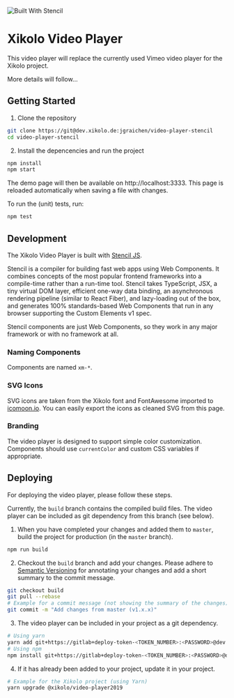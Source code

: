 ![Built With Stencil](https://img.shields.io/badge/-Built%20With%20Stencil-16161d.svg?logo=data%3Aimage%2Fsvg%2Bxml%3Bbase64%2CPD94bWwgdmVyc2lvbj0iMS4wIiBlbmNvZGluZz0idXRmLTgiPz4KPCEtLSBHZW5lcmF0b3I6IEFkb2JlIElsbHVzdHJhdG9yIDE5LjIuMSwgU1ZHIEV4cG9ydCBQbHVnLUluIC4gU1ZHIFZlcnNpb246IDYuMDAgQnVpbGQgMCkgIC0tPgo8c3ZnIHZlcnNpb249IjEuMSIgaWQ9IkxheWVyXzEiIHhtbG5zPSJodHRwOi8vd3d3LnczLm9yZy8yMDAwL3N2ZyIgeG1sbnM6eGxpbms9Imh0dHA6Ly93d3cudzMub3JnLzE5OTkveGxpbmsiIHg9IjBweCIgeT0iMHB4IgoJIHZpZXdCb3g9IjAgMCA1MTIgNTEyIiBzdHlsZT0iZW5hYmxlLWJhY2tncm91bmQ6bmV3IDAgMCA1MTIgNTEyOyIgeG1sOnNwYWNlPSJwcmVzZXJ2ZSI%2BCjxzdHlsZSB0eXBlPSJ0ZXh0L2NzcyI%2BCgkuc3Qwe2ZpbGw6I0ZGRkZGRjt9Cjwvc3R5bGU%2BCjxwYXRoIGNsYXNzPSJzdDAiIGQ9Ik00MjQuNywzNzMuOWMwLDM3LjYtNTUuMSw2OC42LTkyLjcsNjguNkgxODAuNGMtMzcuOSwwLTkyLjctMzAuNy05Mi43LTY4LjZ2LTMuNmgzMzYuOVYzNzMuOXoiLz4KPHBhdGggY2xhc3M9InN0MCIgZD0iTTQyNC43LDI5Mi4xSDE4MC40Yy0zNy42LDAtOTIuNy0zMS05Mi43LTY4LjZ2LTMuNkgzMzJjMzcuNiwwLDkyLjcsMzEsOTIuNyw2OC42VjI5Mi4xeiIvPgo8cGF0aCBjbGFzcz0ic3QwIiBkPSJNNDI0LjcsMTQxLjdIODcuN3YtMy42YzAtMzcuNiw1NC44LTY4LjYsOTIuNy02OC42SDMzMmMzNy45LDAsOTIuNywzMC43LDkyLjcsNjguNlYxNDEuN3oiLz4KPC9zdmc%2BCg%3D%3D&colorA=16161d&style=flat-square)

# Xikolo Video Player

This video player will replace the currently used Vimeo video player for the Xikolo project.

More details will follow...

## Getting Started

1. Clone the repository
```bash
git clone https://git@dev.xikolo.de:jgraichen/video-player-stencil
cd video-player-stencil
```

2. Install the depencencies and run the project
```bash
npm install
npm start
```

The demo page will then be available on http://localhost:3333.
This page is reloaded automatically when saving a file with changes.

To run the (unit) tests, run:

```bash
npm test
```


## Development

The Xikolo Video Player is built with [Stencil JS](https://stenciljs.com).

Stencil is a compiler for building fast web apps using Web Components.
It combines concepts of the most popular frontend frameworks into a compile-time rather than a run-time tool.
Stencil takes TypeScript, JSX, a tiny virtual DOM layer, efficient one-way data binding, an asynchronous rendering pipeline (similar to React Fiber), and lazy-loading out of the box, and generates 100% standards-based Web Components that run in any browser supporting the Custom Elements v1 spec.

Stencil components are just Web Components, so they work in any major framework or with no framework at all.

### Naming Components

Components are named `xm-*`.

### SVG Icons

SVG icons are taken from the Xikolo font and FontAwesome imported to [icomoon.io](https://icomoon.io).
You can easily export the icons as cleaned SVG from this page.

### Branding

The video player is designed to support simple color customization.
Components should use `currentColor` and custom CSS variables if appropriate.


## Deploying

For deploying the video player, please follow these steps.

Currently, the `build` branch contains the compiled build files.
The video player can be included as git dependency from this branch (see below).

1. When you have completed your changes and added them to `master`, build the project for production (in the `master` branch).

```bash
npm run build
```

2. Checkout the `build` branch and add your changes.
Please adhere to [Semantic Versioning](https://semver.org/) for annotating your changes and add a short summary to the commit message.

```bash
git checkout build
git pull --rebase
# Example for a commit message (not showing the summary of the changes)
git commit -m "Add changes from master (v1.x.x)"
```

3. The video player can be included in your project as a git dependency.

```bash
# Using yarn
yarn add git+https://gitlab+deploy-token-<TOKEN_NUMBER>:<PASSWORD>@dev.xikolo.de/gitlab/xikolo/video-player#semver:<semver>
# Using npm
npm install git+https://gitlab+deploy-token-<TOKEN_NUMBER>:<PASSWORD>@dev.xikolo.de/gitlab/xikolo/video-player#semver:<semver>
```

4. If it has already been added to your project, update it in your project.

```bash
# Example for the Xikolo project (using Yarn)
yarn upgrade @xikolo/video-player2019
```
